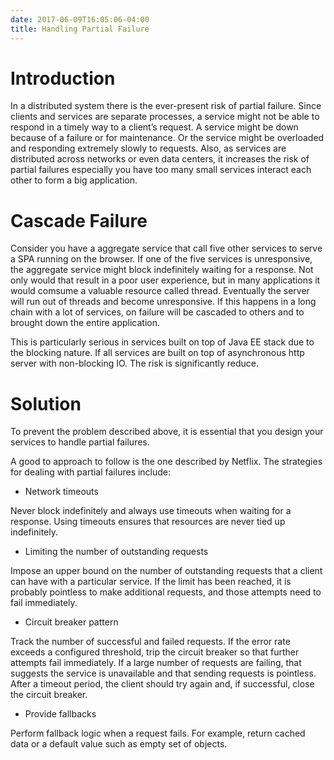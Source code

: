 ```yaml
---
date: 2017-06-09T16:05:06-04:00
title: Handling Partial Failure
---
```


# Introduction

In a distributed system there is the ever-present risk of partial failure. Since clients and services 
are separate processes, a service might not be able to respond in a timely way to a client’s request. 
A service might be down because of a failure or for maintenance. Or the service might be overloaded 
and responding extremely slowly to requests. Also, as services are distributed across networks or even
data centers, it increases the risk of partial failures especially you have too many small services
interact each other to form a big application. 

# Cascade Failure

Consider you have a aggregate service that call five other services to serve a SPA running on the 
browser. If one of the five services is unresponsive, the aggregate service might block indefinitely
waiting for a response. Not only would that result in a poor user experience, but in many applications
it would comsume a valuable resource called thread. Eventually the server will run out of threads and
become unresponsive. If this happens in a long chain with a lot of services, on failure will be cascaded
to others and to brought down the entire application. 

This is particularly serious in services built on top of Java EE stack due to the blocking nature. If
all services are built on top of asynchronous http server with non-blocking IO. The risk is significantly
reduce. 

# Solution

To prevent the problem described above, it is essential that you design your services to handle partial 
failures.

A good to approach to follow is the one described by Netflix. The strategies for dealing with partial 
failures include:

- Network timeouts 

Never block indefinitely and always use timeouts when waiting for a response. Using timeouts ensures 
that resources are never tied up indefinitely.

- Limiting the number of outstanding requests 

Impose an upper bound on the number of outstanding requests that a client can have with a particular 
service. If the limit has been reached, it is probably pointless to make additional requests, and those 
attempts need to fail immediately.

- Circuit breaker pattern 

Track the number of successful and failed requests. If the error rate exceeds a configured threshold, 
trip the circuit breaker so that further attempts fail immediately. If a large number of requests are 
failing, that suggests the service is unavailable and that sending requests is pointless. After a 
timeout period, the client should try again and, if successful, close the circuit breaker.

- Provide fallbacks 

Perform fallback logic when a request fails. For example, return cached data or a default value such 
as empty set of objects.

